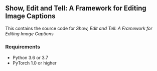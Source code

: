 ## Show, Edit and Tell: A Framework for Editing Image Captions
This contains the source code for *Show, Edit and Tell: A Framework for Editing Image Captions*

### Requirements
- Python 3.6 or 3.7
- PyTorch 1.0 or higher 

